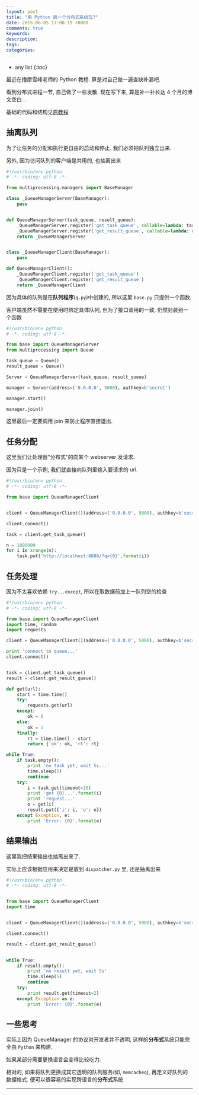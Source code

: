 ```yaml
---
layout: post
title: "用 Python 搞一个分布式系统玩?"
date: 2015-06-05 17:08:19 +0800
comments: true
keywords: 
description: 
tags: 
categories: 
---
```



<!--more-->
* any list
{:toc}


最近在撸廖雪峰老师的 Python 教程. 算是对自己做一遍查缺补漏吧.

看到分布式进程一节, 自己做了一些发散. 现在写下来, 算是补一补长达 4 个月的博文空白...

基础的代码和结构见[原教程](http://www.liaoxuefeng.com/wiki/0014316089557264a6b348958f449949df42a6d3a2e542c000/001431929340191970154d52b9d484b88a7b343708fcc60000)

## 抽离队列

为了让任务的分配和执行更自由的启动和停止.
我们必须把队列独立出来.

另外, 因为访问队列的客户端是共用的, 也抽离出来


```python base.py
#!/usr/bin/env python
# -*- coding: utf-8 -*-

from multiprocessing.managers import BaseManager

class _QueueManagerServer(BaseManager):
    pass


def QueueManagerServer(task_queue, result_queue):
    _QueueManagerServer.register('get_task_queue', callable=lambda: task_queue)
    _QueueManagerServer.register('get_result_queue', callable=lambda: result_queue)
    return _QueueManagerServer


class _QueueManagerClient(BaseManager):
    pass

def QueueManagerClient():
    _QueueManagerClient.register('get_task_queue')
    _QueueManagerClient.register('get_result_queue')
    return _QueueManagerClient
```

因为具体的队列是在**队列程序**(`q.py`)中创建的, 所以这里 `base.py` 只提供一个函数.

客户端虽然不需要在使用时绑定具体队列, 但为了接口调用的一致, 仍然封装到一个函数


```python q.py
#!/usr/bin/env python
# -*- coding: utf-8 -*-

from base import QueueManagerServer
from multiprocessing import Queue

task_queue = Queue()
result_queue = Queue()

Server = QueueManagerServer(task_queue, result_queue)

manager = Server(address=('0.0.0.0', 5000), authkey=b'secret')

manager.start()

manager.join()
```

这里最后一定要调用 join 来防止程序直接退出.

## 任务分配

这里我们让处理器"分布式"的向某个 webserver 发请求.

因为只是一个示例, 我们就直接向队列里输入要请求的 url.

```python dispatcher.py
#!/usr/bin/env python
# -*- coding: utf-8 -*-

from base import QueueManagerClient


client = QueueManagerClient()(address=('0.0.0.0', 5000), authkey=b'secret')

client.connect()

task = client.get_task_queue()

n = 1000000
for i in xrange(n):
    task.put('http://localhost:8888/?q={0}'.format(i))
```


## 任务处理

因为不太喜欢依赖 `try...except`, 所以在取数据前加上一队列空的检查

```python worker.py
#!/usr/bin/env python
# -*- coding: utf-8 -*-

from base import QueueManagerClient
import time, random
import requests

client = QueueManagerClient()(address=('0.0.0.0', 5000), authkey=b'secret')

print 'connect to queue...'
client.connect()


task = client.get_task_queue()
result = client.get_result_queue()

def get(url):
    start = time.time()
    try:
        requests.get(url)
    except:
        ok = 0
    else:
        ok = 1
    finally:
        rt = time.time() - start
        return {'ok': ok, 'rt': rt}

while True:
    if task.empty():
        print 'no task yet, wait 5s...'
        time.sleep(5)
        continue
    try:
        i = task.get(timeout=10)
        print 'get {0}...'.format(i)
        print 'request...'
        o = get(i)
        result.put({'i': i, 'o': o})
    except Exception, e:
        print 'Error: {0}'.format(e)
```


## 结果输出

这里我把结果输出也抽离出来了.

实际上应该根据应用来决定是放到 `dispatcher.py` 里, 还是抽离出来

```python output.py
#!/usr/bin/env python
# -*- coding: utf-8 -*-


from base import QueueManagerClient
import time


client = QueueManagerClient()(address=('0.0.0.0', 5000), authkey=b'secret')

client.connect()

result = client.get_result_queue()


while True:
    if result.empty():
        print 'no result yet, wait 5s'
        time.sleep(5)
        continue
    try:
        print result.get(timeout=2)
    except Exception as e:
        print 'Error: {0}'.format(e)
```


## 一些思考

实际上因为 QueueManager 的协议对开发者并不透明,
这样的**分布式**系统只能完全由 `Python` 来构建.

如果某部分需要更换语言会变得比较吃力.

相对的, 如果将队列更换成其它透明的队列服务(如, `memcacheq`), 
再定义好队列的数据格式. 便可以很容易的实现跨语言的**分布式**系统






--------
